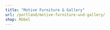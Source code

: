 ```yaml
---
title: "Motive Furniture & Gallery"
url: /portland/motive-furniture-und-gallery/
shop: Möbel
---
```

